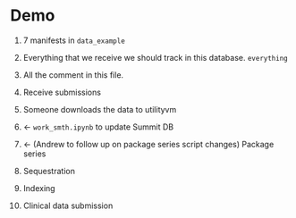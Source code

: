 # Demo

1. 7 manifests in `data_example`
2. Everything that we receive we should track in this database.
    `everything`
3. All the comment in this file.

1. Receive submissions
2. Someone downloads the data to utilityvm
3. <- `work_smth.ipynb` to update Summit DB
4. <- (Andrew to follow up on package series script changes) Package series
5. Sequestration
6. Indexing
7. Clinical data submission
